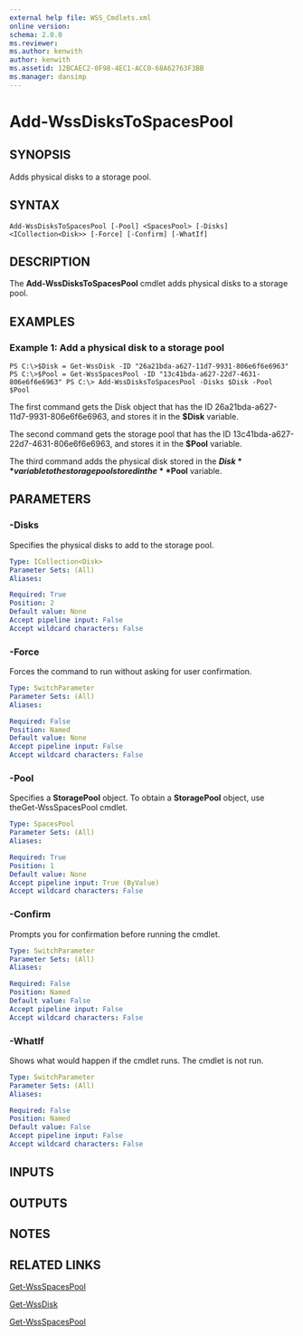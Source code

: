 ```yaml
---
external help file: WSS_Cmdlets.xml
online version: 
schema: 2.0.0
ms.reviewer:
ms.author: kenwith
author: kenwith
ms.assetid: 12BCAEC2-0F98-4EC1-ACC0-68A62763F3BB
ms.manager: dansimp
---
```


# Add-WssDisksToSpacesPool

## SYNOPSIS
Adds physical disks to a storage pool.

## SYNTAX

```
Add-WssDisksToSpacesPool [-Pool] <SpacesPool> [-Disks] <ICollection<Disk>> [-Force] [-Confirm] [-WhatIf]
```

## DESCRIPTION
The **Add-WssDisksToSpacesPool** cmdlet adds physical disks to a storage pool.

## EXAMPLES

### Example 1: Add a physical disk to a storage pool
```
PS C:\>$Disk = Get-WssDisk -ID "26a21bda-a627-11d7-9931-806e6f6e6963" PS C:\>$Pool = Get-WssSpacesPool -ID "13c41bda-a627-22d7-4631-806e6f6e6963" PS C:\> Add-WssDisksToSpacesPool -Disks $Disk -Pool $Pool
```

The first command gets the Disk object that has the ID 26a21bda-a627-11d7-9931-806e6f6e6963, and stores it in the **$Disk** variable.

The second command gets the storage pool that has the ID 13c41bda-a627-22d7-4631-806e6f6e6963, and stores it in the **$Pool** variable.

The third command adds the physical disk stored in the **$Disk** variable to the storage pool stored in the **$Pool** variable.

## PARAMETERS

### -Disks
Specifies the physical disks to add to the storage pool.

```yaml
Type: ICollection<Disk>
Parameter Sets: (All)
Aliases: 

Required: True
Position: 2
Default value: None
Accept pipeline input: False
Accept wildcard characters: False
```

### -Force
Forces the command to run without asking for user confirmation.

```yaml
Type: SwitchParameter
Parameter Sets: (All)
Aliases: 

Required: False
Position: Named
Default value: None
Accept pipeline input: False
Accept wildcard characters: False
```

### -Pool
Specifies a **StoragePool** object.
To obtain a **StoragePool** object, use theGet-WssSpacesPool cmdlet.

```yaml
Type: SpacesPool
Parameter Sets: (All)
Aliases: 

Required: True
Position: 1
Default value: None
Accept pipeline input: True (ByValue)
Accept wildcard characters: False
```

### -Confirm
Prompts you for confirmation before running the cmdlet.

```yaml
Type: SwitchParameter
Parameter Sets: (All)
Aliases: 

Required: False
Position: Named
Default value: False
Accept pipeline input: False
Accept wildcard characters: False
```

### -WhatIf
Shows what would happen if the cmdlet runs.
The cmdlet is not run.

```yaml
Type: SwitchParameter
Parameter Sets: (All)
Aliases: 

Required: False
Position: Named
Default value: False
Accept pipeline input: False
Accept wildcard characters: False
```

## INPUTS

## OUTPUTS

## NOTES

## RELATED LINKS

[Get-WssSpacesPool](./Get-WssSpacesPool.md)

[Get-WssDisk](./Get-WssDisk.md)

[Get-WssSpacesPool](./Get-WssSpacesPool.md)

